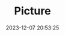 ---
weight: 1
images:
- /images/edited/85.jpeg
title: Picture
date: 2023-12-07 20:53:25
tags: [luminarneo,work,ILCE-7M3,70.0]
---